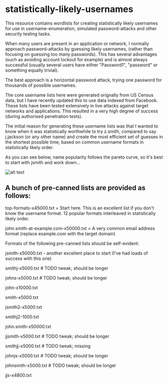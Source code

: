# statistically-likely-usernames
This resource contains wordlists for creating statistically likely usernames for use in username-enumeration, simulated password-attacks and other security testing tasks.

When many users are present in an application or network, I normally approach password-attacks by guessing likely usernames, (rather than focusing on guessing too many passwords). This has several advantages (such as avoiding account lockout for example) and is almost always successful (usually several users have either "Password1", "password" or something equally trivial).

The best approach is a horizontal password attack, trying one password for thousands of possible usernames.

The core username lists here were generated orignally from US Census data, but I have recently updated this to use data indexed from Facebook. These lists have been tested extensively in live attacks against target networks and applications. This resulted in a very high degree of success (during authorised penetration tests).

The initial reason for generating these username lists was that I wanted to know when it was statistically worthwhile to try z.smith, compared to say j.jackson (or any other name) and create the most efficient set of guesses in the shortest possible time, based on common username formats in statistically likely order.

As you can see below, name popularity follows the pareto curve, so it's best to start with jsmith and work down...

![alt text](https://github.com/insidetrust/statistically-likely-usernames/blob/master/popular-names.JPG "Pereto curves are awesome")

## A bunch of pre-canned lists are provided as follows:

top-formats-x45000.txt = Start here. This is an excellent list if you don't know the username format. 12 popular formats interleaved in statistically likely order.

john.smith-at-example.com-x50000.txt = A very common email address format (replace example.com with the target domain)

Formats of the following pre-canned lists should be self-evident:

jsmith-x50000.txt - another excellent place to start (I've had loads of success with this one)

smithj-x5000.txt # TODO tweak; should be longer

johns-x5000.txt # TODO tweak; should be longer

john-x10000.txt

smith-x5000.txt

jsmith2-x5000.txt

smithj2-1000.txt

john.smith-x50000.txt

jjsmith-x5000.txt  # TODO tweak; should be longer

smithjj-x5000.txt # TODO tweak; missing

johnjs-x5000.txt # TODO tweak; should be longer

johnsmith-x5000.txt # TODO tweak; should be longer

jjs-x4800.txt 
